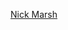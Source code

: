 [Nick Marsh](https://chrome.google.com/webstore/detail/nick-marsh/acbenidajeemnnpfecajcngjfdlfhehl)
